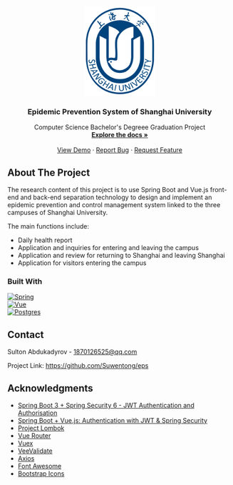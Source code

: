 <!-- PROJECT LOGO -->
<br />
<div align="center">
  <a href="https://github.com/Suwentong/eps">
    <img src="images/shu_logo.png" alt="Logo" width="160" height="200">
  </a>

  <h3 align="center">Epidemic Prevention System of Shanghai University</h3>

  <p align="center">
    Computer Science Bachelor's Degreee Graduation Project
    <br />
    <a href="https://github.com/Suwentong/eps"><strong>Explore the docs »</strong></a>
    <br />
    <br />
    <a href="https://github.com/Suwentong/eps">View Demo</a>
    ·
    <a href="https://github.com/Suwentong/eps/issues">Report Bug</a>
    ·
    <a href="https://github.com/Suwentong/eps/issues">Request Feature</a>
  </p>
</div>

<!-- ABOUT THE PROJECT -->
## About The Project

The research content of this project is to use Spring Boot and Vue.js front-end and back-end separation technology to design and implement an epidemic prevention and control management system linked to the three campuses of Shanghai University.

The main functions include:
* Daily health report
* Application and inquiries for entering and leaving the campus
* Application and review for returning to Shanghai and leaving Shanghai
* Application for visitors entering the campus

<!-- BUILT WITH -->
### Built With

[![Spring][SpringBoot]][Spring-url]<br>
[![Vue][Vue.js]][Vue-url]<br>
[![Postgres][PostgreSQL]][Postgres-url]



<!-- CONTACT -->
## Contact

Sulton Abdukadyrov - 1870126525@qq.com

Project Link: https://github.com/Suwentong/eps

<!-- ACKNOWLEDGMENTS -->
## Acknowledgments

* [Spring Boot 3 + Spring Security 6 - JWT Authentication and Authorisation](https://www.youtube.com/watch?v=KxqlJblhzfI&t=456s&ab_channel=Amigoscode)
* [Spring Boot + Vue.js: Authentication with JWT & Spring Security](https://www.bezkoder.com/spring-boot-vue-js-authentication-jwt-spring-security/#Front-end_with_Vuejs_038_Vuex)
* [Project Lombok](https://projectlombok.org)
* [Vue Router](https://router.vuejs.org)
* [Vuex](https://vuex.vuejs.org)
* [VeeValidate](https://vee-validate.logaretm.com/v4/)
* [Axios](https://axios-http.com/docs/intro)
* [Font Awesome](https://fontawesome.com)
* [Bootstrap Icons](https://icons.getbootstrap.com)

<!-- MARKDOWN LINKS & IMAGES -->
<!-- https://www.markdownguide.org/basic-syntax/#reference-style-links -->
[SpringBoot]: https://img.shields.io/badge/Spring_Boot-44355B?style=for-the-badge&logo=springboot&logoColor=6DB33F
[Spring-url]: https://spring.io
[Vue.js]: https://img.shields.io/badge/Vue.js-1A8FE3?style=for-the-badge&logo=vuedotjs&logoColor=4FC08D
[Vue-url]: https://vuejs.org
[PostgreSQL]: https://img.shields.io/badge/PostgreSQL-ECA72C?style=for-the-badge&logo=postgresql&logoColor=4169E1
[Postgres-url]: https://postgresql.org
